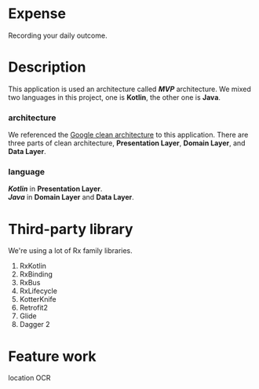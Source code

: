# Expense

Recording your daily outcome.


# Description

This application is used an architecture called __*MVP*__ architecture.
We mixed two languages in this project, one is __Kotlin__, the other one is __Java__.

### architecture
We referenced the [Google clean architecture](https://github.com/googlesamples/android-architecture/tree/todo-mvp-clean/) to this application. There are three parts of clean architecture, __Presentation Layer__, __Domain Layer__, and __Data Layer__.

### language

__*Kotlin*__ in __Presentation Layer__.
<br>
__*Java*__ in __Domain Layer__ and __Data Layer__.


# Third-party library

We're using a lot of Rx family libraries.

1. RxKotlin
2. RxBinding
3. RxBus
4. RxLifecycle
5. KotterKnife
6. Retrofit2
7. Glide
8. Dagger 2


# Feature work

location
OCR


